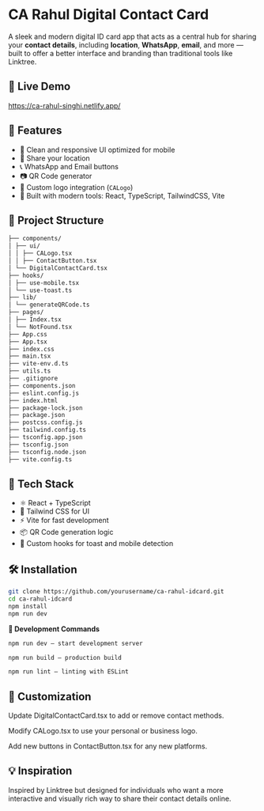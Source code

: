 # CA Rahul Digital Contact Card

A sleek and modern digital ID card app that acts as a central hub for sharing your **contact details**, including **location**, **WhatsApp**, **email**, and more — built to offer a better interface and branding than traditional tools like Linktree.

## 🔗 Live Demo

https://ca-rahul-singhi.netlify.app/

## 📱 Features

- 🌟 Clean and responsive UI optimized for mobile
- 📍 Share your location
- 📞 WhatsApp and Email buttons
- 📷 QR Code generator
- 🧩 Custom logo integration (`CALogo`)
- 🎯 Built with modern tools: React, TypeScript, TailwindCSS, Vite

## 📂 Project Structure

```sh
├── components/
│ ├── ui/
│ │ ├── CALogo.tsx
│ │ ├── ContactButton.tsx
│ └── DigitalContactCard.tsx
├── hooks/
│ ├── use-mobile.tsx
│ └── use-toast.ts
├── lib/
│ └── generateQRCode.ts
├── pages/
│ ├── Index.tsx
│ └── NotFound.tsx
├── App.css
├── App.tsx
├── index.css
├── main.tsx
├── vite-env.d.ts
├── utils.ts
├── .gitignore
├── components.json
├── eslint.config.js
├── index.html
├── package-lock.json
├── package.json
├── postcss.config.js
├── tailwind.config.ts
├── tsconfig.app.json
├── tsconfig.json
├── tsconfig.node.json
├── vite.config.ts
```

## 🚀 Tech Stack

- ⚛️ React + TypeScript
- 💨 Tailwind CSS for UI
- ⚡ Vite for fast development
- 📦 QR Code generation logic
- 🔄 Custom hooks for toast and mobile detection

## 🛠️ Installation

```sh
git clone https://github.com/yourusername/ca-rahul-idcard.git
cd ca-rahul-idcard
npm install
npm run dev
```
**🧪 Development Commands**
```sh
npm run dev — start development server

npm run build — production build

npm run lint — linting with ESLint
```

## 📌 Customization
Update DigitalContactCard.tsx to add or remove contact methods.

Modify CALogo.tsx to use your personal or business logo.

Add new buttons in ContactButton.tsx for any new platforms.

## 💡 Inspiration
Inspired by Linktree but designed for individuals who want a more interactive and visually rich way to share their contact details online.
